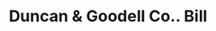 ---
doi: 10.7916/D8709CF0
date_other: '1900'
date_other_textual: 1900-1909
form: printed ephemera
genre:
- Invoices
name:
- Duncan & Goodell Co.
object_in_context_url: https://biggert.cul.columbia.edu/items/view/ave_biggert_00523
subject_hierarchical_geographic:
- Worcester, Massachusetts, United States
subject_name:
- Duncan & Goodell Co.
title: Duncan & Goodell Co.. Bill
sort_title: Duncan & Goodell Co.. Bill
call_number: ave_biggert_00523
coordinates:
- 42.266666666666666,-71.8
pid: ave_biggert_00523
identifiers: ave_biggert_00523
thumbnail: https://derivativo-2.library.columbia.edu/iiif/2/ldpd:343798/full/!256,256/0/native.jpg
permalink: "/biggert/ave_biggert_00523/"
layout: iiif-image-page
---